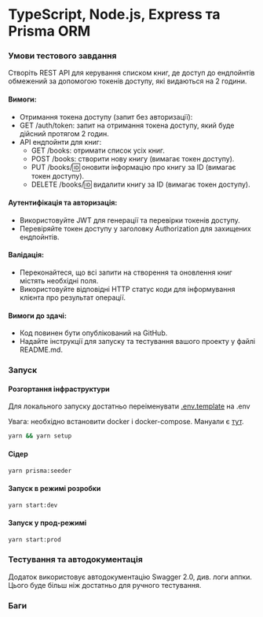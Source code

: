 # TypeScript, Node.js, Express та Prisma ORM

### Умови тестового завдання

Створіть REST API для керування списком книг, де доступ до ендпойнтів обмежений за допомогою токенів доступу, які видаються на 2 години.

#### Вимоги:
* Отримання токена доступу (запит без авторизації):
* GET /auth/token: запит на отримання токена доступу, який буде дійсний протягом 2 годин.
* API ендпойнти для книг:
  * GET /books: отримати список усіх книг.
  * POST /books: створити нову книгу (вимагає токен доступу).
  * PUT /books/:id: оновити інформацію про книгу за ID (вимагає токен доступу).
  * DELETE /books/:id: видалити книгу за ID (вимагає токен доступу).

#### Аутентифікація та авторизація:
  * Використовуйте JWT для генерації та перевірки токенів доступу.
  * Перевіряйте токен доступу у заголовку Authorization для захищених ендпойнтів.
#### Валідація:
  * Переконайтеся, що всі запити на створення та оновлення книг містять необхідні поля.
  * Використовуйте відповідні HTTP статус коди для інформування клієнта про результат операції. 
#### Вимоги до здачі:
  * Код повинен бути опублікований на GitHub.
  * Надайте інструкції для запуску та тестування вашого проекту у файлі README.md.

### Запуск
#### Розгортання інфраструктури
Для локального запуску достатньо переіменувати [.env.template](.env.template) на .env

Увага: необхідно встановити docker і docker-compose. Мануали є [тут](https://docs.docker.com/compose/install/).
```bash
yarn && yarn setup
```
#### Сідер
```bash
yarn prisma:seeder
```

#### Запуск в режимі розробки
```bash
yarn start:dev
```
#### Запуск у прод-режимі
```bash
yarn start:prod
```

### Тестування та автодокументація
Додаток використовує автодокументацію Swagger 2.0, див. логи аппки. 
Цього буде більш ніж достатньо для ручного тестування.

### Баги
